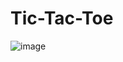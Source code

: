# Tic-Tac-Toe

![image](https://github.com/NicholasTerek/Tic-Tac-Toe/assets/139080309/e116f3ba-4233-422a-b49f-3a724801024d)
